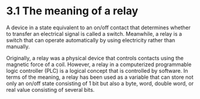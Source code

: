 ﻿# 3.1 The meaning of a relay

A device in a state equivalent to an on/off contact that determines whether to transfer an electrical signal is called a switch. Meanwhile, a relay is a switch that can operate automatically by using electricity rather than manually.  

Originally, a relay was a physical device that controls contacts using the magnetic force of a coil. However, a relay in a computerized programmable logic controller (PLC) is a logical concept that is controlled by software. In terms of the meaning, a relay has been used as a variable that can store not only an on/off state consisting of 1 bit but also a byte, word, double word, or real value consisting of several bits.